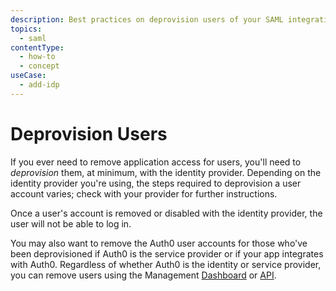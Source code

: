 ```yaml
---
description: Best practices on deprovision users of your SAML integration
topics:
  - saml
contentType:
  - how-to
  - concept
useCase:
  - add-idp
---
```


# Deprovision Users

If you ever need to remove application access for users, you'll need to *deprovision* them, at minimum, with the identity provider. Depending on the identity provider you're using, the steps required to deprovision a user account varies; check with your provider for further instructions.

Once a user's account is removed or disabled with the identity provider, the user will not be able to log in.

You may also want to remove the Auth0 user accounts for those who've been deprovisioned if Auth0 is the service provider or if your app integrates with Auth0. Regardless of whether Auth0 is the identity or service provider, you can remove users using the Management [Dashboard](${manage_url}/#/users) or [API](/api/management/v2#!/Users/delete_users_by_id).
